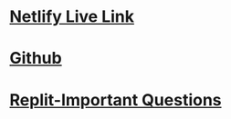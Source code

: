 # [Netlify Live Link](https://superb-paletas-71c1ae.netlify.app/)

# [Github](https://github.com/Orlandouchiha425/jeopardy-trivia-app)

# [Replit-Important Questions](https://replit.com/@Orlandouchiha42/UXDesignerandDevOpsDesigner#READ.md)